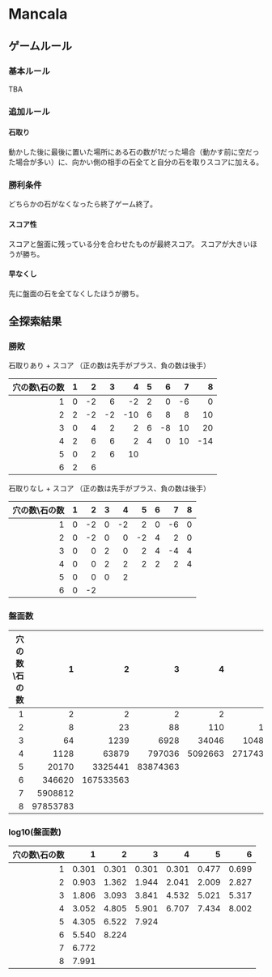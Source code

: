 # Mancala

## ゲームルール

### 基本ルール

TBA

### 追加ルール

#### 石取り

動かした後に最後に置いた場所にある石の数が1だった場合（動かす前に空だった場合が多い）に、向かい側の相手の石全てと自分の石を取りスコアに加える。

### 勝利条件

どちらかの石がなくなったら終了ゲーム終了。

#### スコア性

スコアと盤面に残っている分を合わせたものが最終スコア。
スコアが大きいほうが勝ち。

#### 早なくし

先に盤面の石を全てなくしたほうが勝ち。

## 全探索結果

### 勝敗

石取りあり + スコア
（正の数は先手がプラス、負の数は後手）

| 穴の数\石の数 | 1 |  2 |  3 |   4 | 5 |  6 |  7 |   8 |
|--------------:|--:|---:|---:|----:|--:|---:|---:|----:|
|             1 | 0 | -2 |  6 |  -2 | 2 |  0 | -6 |   0 |
|             2 | 2 | -2 | -2 | -10 | 6 |  8 |  8 |  10 |
|             3 | 0 |  4 |  2 |   2 | 6 | -8 | 10 |  20 |
|             4 | 2 |  6 |  6 |   2 | 4 |  0 | 10 | -14 |
|             5 | 0 |  2 |  6 |  10 |   |    |    |     |
|             6 | 2 |  6 |    |     |   |    |    |     |

石取りなし + スコア
（正の数は先手がプラス、負の数は後手）

| 穴の数\石の数 | 1 |  2 | 3 |  4 |  5 | 6 |  7 | 8 |
|--------------:|--:|---:|--:|---:|---:|--:|---:|--:|
|             1 | 0 | -2 | 0 | -2 |  2 | 0 | -6 | 0 |
|             2 | 0 | -2 | 0 |  0 | -2 | 4 |  2 | 0 |
|             3 | 0 |  0 | 2 |  0 |  2 | 4 | -4 | 4 |
|             4 | 0 |  0 | 2 |  2 |  2 | 2 |  2 | 4 |
|             5 | 0 |  0 | 0 |  2 |    |   |    |   |
|             6 | 0 | -2 |   |    |    |   |    |   |

### 盤面数

| 穴の数\石の数 |        1 |         2 |        3 |       4 |        5 |         6 |
|--------------:|---------:|----------:|---------:|--------:|---------:|----------:|
|             1 |        2 |         2 |        2 |       2 |        3 |         5 |
|             2 |        8 |        23 |       88 |     110 |      102 |       671 |
|             3 |       64 |      1239 |     6928 |   34046 |   104844 |    207547 |
|             4 |     1128 |     63879 |   797036 | 5092663 | 27174327 | 100509811 |
|             5 |    20170 |   3325441 | 83874363 |         |          |           |
|             6 |   346620 | 167533563 |          |         |          |           |
|             7 |  5908812 |           |          |         |          |           |
|             8 | 97853783 |           |          |         |          |           |

### log10(盤面数)

| 穴の数\石の数 |     1 |     2 |     3 |     4 |     5 |     6 |
|--------------:|------:|------:|------:|------:|------:|------:|
|             1 | 0.301 | 0.301 | 0.301 | 0.301 | 0.477 | 0.699 |
|             2 | 0.903 | 1.362 | 1.944 | 2.041 | 2.009 | 2.827 |
|             3 | 1.806 | 3.093 | 3.841 | 4.532 | 5.021 | 5.317 |
|             4 | 3.052 | 4.805 | 5.901 | 6.707 | 7.434 | 8.002 |
|             5 | 4.305 | 6.522 | 7.924 |       |       |       |
|             6 | 5.540 | 8.224 |       |       |       |       |
|             7 | 6.772 |       |       |       |       |       |
|             8 | 7.991 |       |       |       |       |       |
